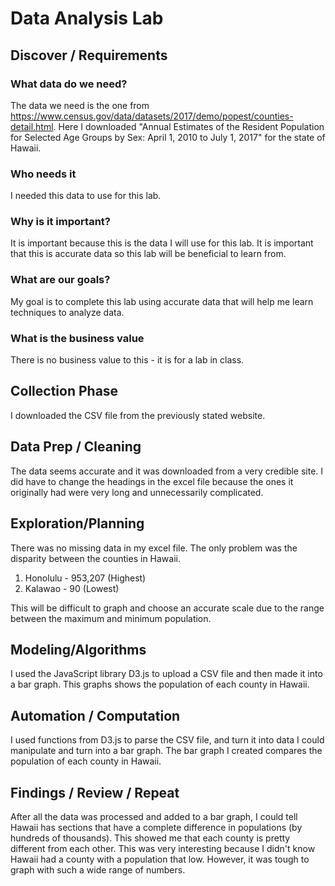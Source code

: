 # Data Analysis Lab

## Discover / Requirements
### What data do we need? ###
The data we need is the one from https://www.census.gov/data/datasets/2017/demo/popest/counties-detail.html. Here I downloaded "Annual Estimates of the Resident Population for Selected Age Groups by Sex: April 1, 2010 to July 1, 2017" for the state of Hawaii.

### Who needs it ###
I needed this data to use for this lab.

### Why is it important? ###
It is important because this is the data I will use for this lab. It is important that this is accurate data so this lab will be beneficial to learn from.

### What are our goals? ###
My goal is to complete this lab using accurate data that will help me learn techniques to analyze data.

### What is the business value ###
There is no business value to this - it is for a lab in class.

## Collection Phase ##
I downloaded the CSV file from the previously stated website.

## Data Prep / Cleaning ##
The data seems accurate and it was downloaded from a very credible site.
I did have to change the headings in the excel file because the ones it originally had were very long and unnecessarily complicated.

## Exploration/Planning ##
There was no missing data in my excel file. The only problem was the disparity between the counties in Hawaii.
1. Honolulu - 953,207 (Highest)
2. Kalawao - 90 (Lowest)

This will be difficult to graph and choose an accurate scale due to the range between the maximum and minimum population.

## Modeling/Algorithms ##
I used the JavaScript library D3.js to upload a CSV file and then made it into a bar graph. This graphs shows the population of each county in Hawaii.

## Automation / Computation ##
I used functions from D3.js to parse the CSV file, and turn it into data I could manipulate and turn into a bar graph. The bar graph I created compares the population of each county in Hawaii.

## Findings / Review / Repeat ##
After all the data was processed and added to a bar graph, I could tell Hawaii has sections that have a complete difference in populations (by hundreds of thousands). This showed me that each county is pretty different from each other. This was very interesting because I didn't know Hawaii had a county with a population that low. However, it was tough to graph with such a wide range of numbers.
